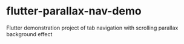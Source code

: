 # flutter-parallax-nav-demo
Flutter demonstration project of tab navigation with scrolling parallax background effect
